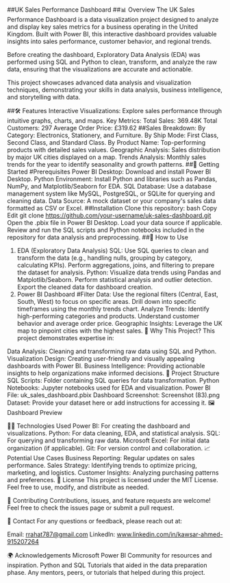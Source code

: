 ##UK Sales Performance Dashboard
##📊 Overview
The UK Sales Performance Dashboard is a data visualization project designed to analyze and display key sales metrics for a business operating in the United Kingdom. Built with Power BI, this interactive dashboard provides valuable insights into sales performance, customer behavior, and regional trends.

Before creating the dashboard, Exploratory Data Analysis (EDA) was performed using SQL and Python to clean, transform, and analyze the raw data, ensuring that the visualizations are accurate and actionable.

This project showcases advanced data analysis and visualization techniques, demonstrating your skills in data analysis, business intelligence, and storytelling with data.

##🛠️ Features
Interactive Visualizations: Explore sales performance through intuitive graphs, charts, and maps.
Key Metrics:
Total Sales: 369.48K
Total Customers: 297
Average Order Price: £319.62
##Sales Breakdown:
By Category: Electronics, Stationery, and Furniture.
By Ship Mode: First Class, Second Class, and Standard Class.
By Product Name: Top-performing products with detailed sales values.
Geographic Analysis:
Sales distribution by major UK cities displayed on a map.
Trends Analysis: Monthly sales trends for the year to identify seasonality and growth patterns.
##🚀 Getting Started
#Prerequisites
Power BI Desktop: Download and install Power BI Desktop.
Python Environment: Install Python and libraries such as Pandas, NumPy, and Matplotlib/Seaborn for EDA.
SQL Database: Use a database management system like MySQL, PostgreSQL, or SQLite for querying and cleaning data.
Data Source: A mock dataset or your company's sales data formatted as CSV or Excel.
##Installation
Clone this repository:
bash
Copy
Edit
git clone https://github.com/your-username/uk-sales-dashboard.git
Open the .pbix file in Power BI Desktop.
Load your data source if applicable.
Review and run the SQL scripts and Python notebooks included in the repository for data analysis and preprocessing.
##📌 How to Use
1. EDA (Exploratory Data Analysis)
SQL:
Use SQL queries to clean and transform the data (e.g., handling nulls, grouping by category, calculating KPIs).
Perform aggregations, joins, and filtering to prepare the dataset for analysis.
Python:
Visualize data trends using Pandas and Matplotlib/Seaborn.
Perform statistical analysis and outlier detection.
Export the cleaned data for dashboard creation.
2. Power BI Dashboard
#Filter Data:
Use the regional filters (Central, East, South, West) to focus on specific areas.
Drill down into specific timeframes using the monthly trends chart.
Analyze Trends:
Identify high-performing categories and products.
Understand customer behavior and average order price.
Geographic Insights:
Leverage the UK map to pinpoint cities with the highest sales.
🌟 Why This Project?
This project demonstrates expertise in:

Data Analysis: Cleaning and transforming raw data using SQL and Python.
Visualization Design: Creating user-friendly and visually appealing dashboards with Power BI.
Business Intelligence: Providing actionable insights to help organizations make informed decisions.
📂 Project Structure
SQL Scripts: Folder containing SQL queries for data transformation.
Python Notebooks: Jupyter notebooks used for EDA and visualization.
Power BI File: uk_sales_dashboard.pbix
Dashboard Screenshot: Screenshot (83).png
Dataset: Provide your dataset here or add instructions for accessing it.
🖼️ Dashboard Preview


👨‍💻 Technologies Used
Power BI: For creating the dashboard and visualizations.
Python: For data cleaning, EDA, and statistical analysis.
SQL: For querying and transforming raw data.
Microsoft Excel: For initial data organization (if applicable).
Git: For version control and collaboration.
📈 Potential Use Cases
Business Reporting: Regular updates on sales performance.
Sales Strategy: Identifying trends to optimize pricing, marketing, and logistics.
Customer Insights: Analyzing purchasing patterns and preferences.
📝 License
This project is licensed under the MIT License. Feel free to use, modify, and distribute as needed.

🤝 Contributing
Contributions, issues, and feature requests are welcome! Feel free to check the issues page or submit a pull request.

📧 Contact
For any questions or feedback, please reach out at:

Email: rrahat787@gmail.com
LinkedIn: www.linkedin.com/in/kawsar-ahmed-915207264

🌍 Acknowledgements
Microsoft Power BI Community for resources and inspiration.
Python and SQL Tutorials that aided in the data preparation phase.
Any mentors, peers, or tutorials that helped during this project.
